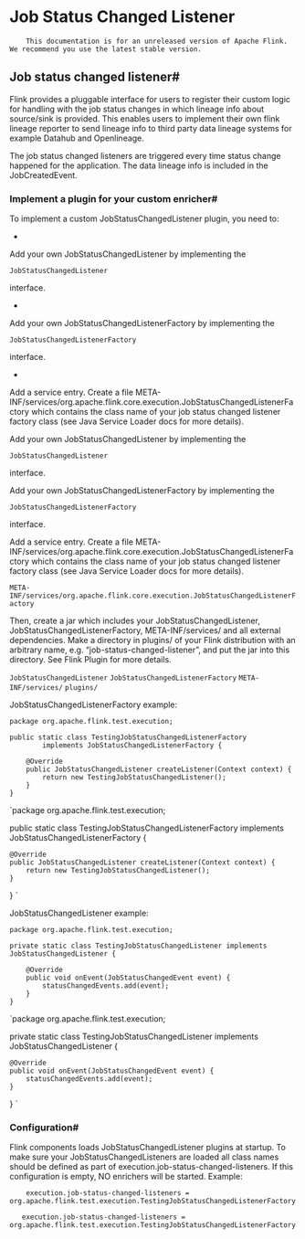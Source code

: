 # Job Status Changed Listener


> 
        This documentation is for an unreleased version of Apache Flink. We recommend you use the latest stable version.
    


## Job status changed listener#


Flink provides a pluggable interface for users to register their custom logic for handling with the job status changes in which lineage info about source/sink is provided.
This enables users to implement their own flink lineage reporter to send lineage info to third party data lineage systems for example Datahub and Openlineage.


The job status changed listeners are triggered every time status change happened for the application. The data lineage info is included in the JobCreatedEvent.


### Implement a plugin for your custom enricher#


To implement a custom JobStatusChangedListener plugin, you need to:

* 
Add your own JobStatusChangedListener by implementing the 

    JobStatusChangedListener

 interface.

* 
Add your own JobStatusChangedListenerFactory by implementing the 

    JobStatusChangedListenerFactory

 interface.

* 
Add a service entry. Create a file META-INF/services/org.apache.flink.core.execution.JobStatusChangedListenerFactory which contains the class name of your job status changed listener factory class (see Java Service Loader docs for more details).


Add your own JobStatusChangedListener by implementing the 

    JobStatusChangedListener

 interface.


Add your own JobStatusChangedListenerFactory by implementing the 

    JobStatusChangedListenerFactory

 interface.


Add a service entry. Create a file META-INF/services/org.apache.flink.core.execution.JobStatusChangedListenerFactory which contains the class name of your job status changed listener factory class (see Java Service Loader docs for more details).

`META-INF/services/org.apache.flink.core.execution.JobStatusChangedListenerFactory`

Then, create a jar which includes your JobStatusChangedListener, JobStatusChangedListenerFactory, META-INF/services/ and all external dependencies.
Make a directory in plugins/ of your Flink distribution with an arbitrary name, e.g. “job-status-changed-listener”, and put the jar into this directory.
See Flink Plugin for more details.

`JobStatusChangedListener`
`JobStatusChangedListenerFactory`
`META-INF/services/`
`plugins/`

JobStatusChangedListenerFactory example:


```
package org.apache.flink.test.execution;

public static class TestingJobStatusChangedListenerFactory
        implements JobStatusChangedListenerFactory {

    @Override
    public JobStatusChangedListener createListener(Context context) {
        return new TestingJobStatusChangedListener();
    }
}

```

`package org.apache.flink.test.execution;

public static class TestingJobStatusChangedListenerFactory
        implements JobStatusChangedListenerFactory {

    @Override
    public JobStatusChangedListener createListener(Context context) {
        return new TestingJobStatusChangedListener();
    }
}
`

JobStatusChangedListener example:


```
package org.apache.flink.test.execution;

private static class TestingJobStatusChangedListener implements JobStatusChangedListener {

    @Override
    public void onEvent(JobStatusChangedEvent event) {
        statusChangedEvents.add(event);
    }
}

```

`package org.apache.flink.test.execution;

private static class TestingJobStatusChangedListener implements JobStatusChangedListener {

    @Override
    public void onEvent(JobStatusChangedEvent event) {
        statusChangedEvents.add(event);
    }
}
`

### Configuration#


Flink components loads JobStatusChangedListener plugins at startup. To make sure your JobStatusChangedListeners are loaded all class names should be defined as part of execution.job-status-changed-listeners.
If this configuration is empty, NO enrichers will be started. Example:


```
    execution.job-status-changed-listeners = org.apache.flink.test.execution.TestingJobStatusChangedListenerFactory

```

`    execution.job-status-changed-listeners = org.apache.flink.test.execution.TestingJobStatusChangedListenerFactory
`